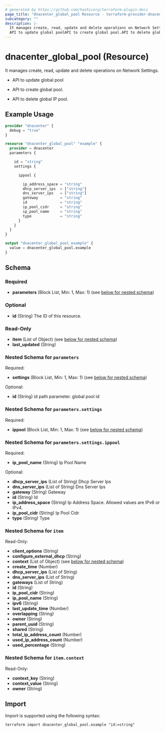 ```yaml
---
# generated by https://github.com/hashicorp/terraform-plugin-docs
page_title: "dnacenter_global_pool Resource - terraform-provider-dnacenter"
subcategory: ""
description: |-
  It manages create, read, update and delete operations on Network Settings.
  API to update global poolAPI to create global pool.API to delete global IP pool.
---
```


# dnacenter_global_pool (Resource)

It manages create, read, update and delete operations on Network Settings.

- API to update global pool

- API to create global pool.

- API to delete global IP pool.

## Example Usage

```terraform
provider "dnacenter" {
  debug = "true"
}

resource "dnacenter_global_pool" "example" {
  provider = dnacenter
  parameters {

    id = "string"
    settings {

      ippool {

        ip_address_space = "string"
        dhcp_server_ips  = ["string"]
        dns_server_ips   = ["string"]
        gateway          = "string"
        id               = "string"
        ip_pool_cidr     = "string"
        ip_pool_name     = "string"
        type             = "string"
      }
    }
  }
}

output "dnacenter_global_pool_example" {
  value = dnacenter_global_pool.example
}
```

<!-- schema generated by tfplugindocs -->
## Schema

### Required

- **parameters** (Block List, Min: 1, Max: 1) (see [below for nested schema](#nestedblock--parameters))

### Optional

- **id** (String) The ID of this resource.

### Read-Only

- **item** (List of Object) (see [below for nested schema](#nestedatt--item))
- **last_updated** (String)

<a id="nestedblock--parameters"></a>
### Nested Schema for `parameters`

Required:

- **settings** (Block List, Min: 1, Max: 1) (see [below for nested schema](#nestedblock--parameters--settings))

Optional:

- **id** (String) id path parameter. global pool id

<a id="nestedblock--parameters--settings"></a>
### Nested Schema for `parameters.settings`

Required:

- **ippool** (Block List, Min: 1, Max: 1) (see [below for nested schema](#nestedblock--parameters--settings--ippool))

<a id="nestedblock--parameters--settings--ippool"></a>
### Nested Schema for `parameters.settings.ippool`

Required:

- **ip_pool_name** (String) Ip Pool Name

Optional:

- **dhcp_server_ips** (List of String) Dhcp Server Ips
- **dns_server_ips** (List of String) Dns Server Ips
- **gateway** (String) Gateway
- **id** (String) Id
- **ip_address_space** (String) Ip Address Space. Allowed values are IPv6 or IPv4.
- **ip_pool_cidr** (String) Ip Pool Cidr
- **type** (String) Type




<a id="nestedatt--item"></a>
### Nested Schema for `item`

Read-Only:

- **client_options** (String)
- **configure_external_dhcp** (String)
- **context** (List of Object) (see [below for nested schema](#nestedobjatt--item--context))
- **create_time** (Number)
- **dhcp_server_ips** (List of String)
- **dns_server_ips** (List of String)
- **gateways** (List of String)
- **id** (String)
- **ip_pool_cidr** (String)
- **ip_pool_name** (String)
- **ipv6** (String)
- **last_update_time** (Number)
- **overlapping** (String)
- **owner** (String)
- **parent_uuid** (String)
- **shared** (String)
- **total_ip_address_count** (Number)
- **used_ip_address_count** (Number)
- **used_percentage** (String)

<a id="nestedobjatt--item--context"></a>
### Nested Schema for `item.context`

Read-Only:

- **context_key** (String)
- **context_value** (String)
- **owner** (String)

## Import

Import is supported using the following syntax:

```shell
terraform import dnacenter_global_pool.example "id:=string"
```
